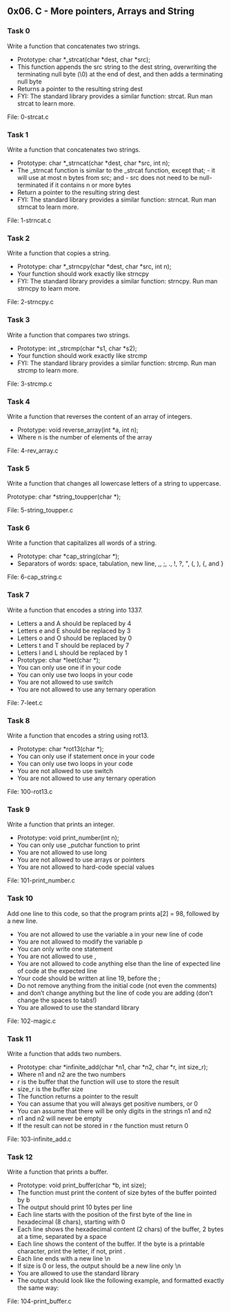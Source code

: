 ## 0x06. C - More pointers, Arrays and String

### Task 0

Write a function that concatenates two strings.
- Prototype: char *_strcat(char *dest, char *src);
- This function appends the src string to the dest string, overwriting the terminating null byte (\0) at the end of dest, and then adds a terminating null byte
- Returns a pointer to the resulting string dest
- FYI: The standard library provides a similar function: strcat. Run man strcat to learn more.

File: 0-strcat.c


### Task 1

Write a function that concatenates two strings.
- Prototype: char *_strncat(char *dest, char *src, int n);
- The _strncat function is similar to the _strcat function, except that;
      - it will use at most n bytes from src; and
      - src does not need to be null-terminated if it contains n or more bytes
- Return a pointer to the resulting string dest
- FYI: The standard library provides a similar function: strncat. Run man strncat to learn more.

File: 1-strncat.c


### Task 2

Write a function that copies a string.
- Prototype: char *_strncpy(char *dest, char *src, int n);
- Your function should work exactly like strncpy
- FYI: The standard library provides a similar function: strncpy. Run man strncpy to learn more.

File: 2-strncpy.c

### Task 3

Write a function that compares two strings.
- Prototype: int _strcmp(char *s1, char *s2);
- Your function should work exactly like strcmp
- FYI: The standard library provides a similar function: strcmp. Run man strcmp to learn more.

File: 3-strcmp.c

### Task 4

Write a function that reverses the content of an array of integers.
- Prototype: void reverse_array(int *a, int n);
- Where n is the number of elements of the array

File: 4-rev_array.c

### Task 5

Write a function that changes all lowercase letters of a string to uppercase.

Prototype: char *string_toupper(char *);

File: 5-string_toupper.c

### Task 6

Write a function that capitalizes all words of a string.
- Prototype: char *cap_string(char *);
- Separators of words: space, tabulation, new line, ,, ;, ., !, ?, ", (, ), {, and }

File: 6-cap_string.c


### Task 7

Write a function that encodes a string into 1337.
- Letters a and A should be replaced by 4
- Letters e and E should be replaced by 3
- Letters o and O should be replaced by 0
- Letters t and T should be replaced by 7
- Letters l and L should be replaced by 1
- Prototype: char *leet(char *);
- You can only use one if in your code
- You can only use two loops in your code
- You are not allowed to use switch
- You are not allowed to use any ternary operation

File: 7-leet.c

### Task 8

Write a function that encodes a string using rot13.
- Prototype: char *rot13(char *);
- You can only use if statement once in your code
- You can only use two loops in your code
- You are not allowed to use switch
- You are not allowed to use any ternary operation

File: 100-rot13.c

### Task 9

Write a function that prints an integer.
- Prototype: void print_number(int n);
- You can only use _putchar function to print
- You are not allowed to use long
- You are not allowed to use arrays or pointers
- You are not allowed to hard-code special values

File: 101-print_number.c

### Task 10

Add one line to this code, so that the program prints a[2] = 98, followed by a new line.

- You are not allowed to use the variable a in your new line of code
- You are not allowed to modify the variable p
- You can only write one statement
- You are not allowed to use ,
- You are not allowed to code anything else than the line of expected line of code at the expected line
- Your code should be written at line 19, before the ;
- Do not remove anything from the initial code (not even the comments)
- and don’t change anything but the line of code you are adding (don’t change the spaces to tabs!)
- You are allowed to use the standard library

File: 102-magic.c

### Task 11

Write a function that adds two numbers.

- Prototype: char *infinite_add(char *n1, char *n2, char *r, int size_r);
- Where n1 and n2 are the two numbers
- r is the buffer that the function will use to store the result
- size_r is the buffer size
- The function returns a pointer to the result
- You can assume that you will always get positive numbers, or 0
- You can assume that there will be only digits in the strings n1 and n2
- n1 and n2 will never be empty
- If the result can not be stored in r the function must return 0

File: 103-infinite_add.c

### Task 12

Write a function that prints a buffer.
- Prototype: void print_buffer(char *b, int size);
- The function must print the content of size bytes of the buffer pointed by b
- The output should print 10 bytes per line
- Each line starts with the position of the first byte of the line in hexadecimal (8 chars), starting with 0
- Each line shows the hexadecimal content (2 chars) of the buffer, 2 bytes at a time, separated by a space
- Each line shows the content of the buffer. If the byte is a printable character, print the letter, if not, print .
- Each line ends with a new line \n
- If size is 0 or less, the output should be a new line only \n
- You are allowed to use the standard library
- The output should look like the following example, and formatted exactly the same way:

File: 104-print_buffer.c






























